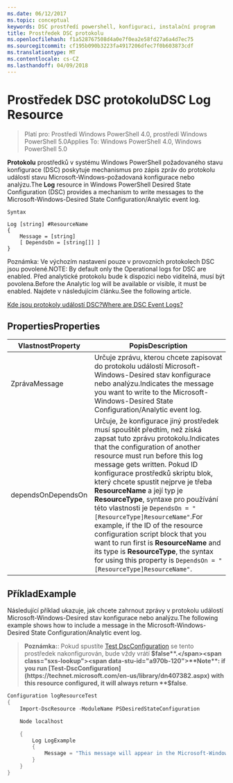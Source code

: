 ```yaml
---
ms.date: 06/12/2017
ms.topic: conceptual
keywords: DSC prostředí powershell, konfiguraci, instalační program
title: Prostředek DSC protokolu
ms.openlocfilehash: f1a528767508d4a0e7f0ea2e58fd27a6a4d7ec75
ms.sourcegitcommit: cf195b090b3223fa4917206dfec7f0b603873cdf
ms.translationtype: MT
ms.contentlocale: cs-CZ
ms.lasthandoff: 04/09/2018
---
```

# <a name="dsc-log-resource"></a><span data-ttu-id="a970b-103">Prostředek DSC protokolu</span><span class="sxs-lookup"><span data-stu-id="a970b-103">DSC Log Resource</span></span>

> <span data-ttu-id="a970b-104">Platí pro: Prostředí Windows PowerShell 4.0, prostředí Windows PowerShell 5.0</span><span class="sxs-lookup"><span data-stu-id="a970b-104">Applies To: Windows PowerShell 4.0, Windows PowerShell 5.0</span></span>

<span data-ttu-id="a970b-105">__Protokolu__ prostředků v systému Windows PowerShell požadovaného stavu konfigurace (DSC) poskytuje mechanismus pro zápis zpráv do protokolu událostí stavu Microsoft-Windows-požadovaná konfigurace nebo analýzu.</span><span class="sxs-lookup"><span data-stu-id="a970b-105">The __Log__ resource in Windows PowerShell Desired State Configuration (DSC) provides a mechanism to write messages to the Microsoft-Windows-Desired State Configuration/Analytic event log.</span></span>

```
Syntax

Log [string] #ResourceName
{
    Message = [string]
    [ DependsOn = [string[]] ]
}
```

<span data-ttu-id="a970b-106">Poznámka: Ve výchozím nastavení pouze v provozních protokolech DSC jsou povolené.</span><span class="sxs-lookup"><span data-stu-id="a970b-106">NOTE: By default only the Operational logs for DSC are enabled.</span></span>
<span data-ttu-id="a970b-107">Před analytické protokolu bude k dispozici nebo viditelná, musí být povolena.</span><span class="sxs-lookup"><span data-stu-id="a970b-107">Before the Analytic log will be available or visible, it must be enabled.</span></span>
<span data-ttu-id="a970b-108">Najdete v následujícím článku.</span><span class="sxs-lookup"><span data-stu-id="a970b-108">See the following article.</span></span>

[<span data-ttu-id="a970b-109">Kde jsou protokoly událostí DSC?</span><span class="sxs-lookup"><span data-stu-id="a970b-109">Where are DSC Event Logs?</span></span>](https://msdn.microsoft.com/en-us/powershell/dsc/troubleshooting#where-are-dsc-event-logs)

## <a name="properties"></a><span data-ttu-id="a970b-110">Properties</span><span class="sxs-lookup"><span data-stu-id="a970b-110">Properties</span></span>
|  <span data-ttu-id="a970b-111">Vlastnost</span><span class="sxs-lookup"><span data-stu-id="a970b-111">Property</span></span>  |  <span data-ttu-id="a970b-112">Popis</span><span class="sxs-lookup"><span data-stu-id="a970b-112">Description</span></span>   |
|---|---|
| <span data-ttu-id="a970b-113">Zpráva</span><span class="sxs-lookup"><span data-stu-id="a970b-113">Message</span></span>| <span data-ttu-id="a970b-114">Určuje zprávu, kterou chcete zapisovat do protokolu událostí Microsoft-Windows-Desired stav konfigurace nebo analýzu.</span><span class="sxs-lookup"><span data-stu-id="a970b-114">Indicates the message you want to write to the Microsoft-Windows-Desired State Configuration/Analytic event log.</span></span>|
| <span data-ttu-id="a970b-115">dependsOn</span><span class="sxs-lookup"><span data-stu-id="a970b-115">DependsOn</span></span> | <span data-ttu-id="a970b-116">Určuje, že konfigurace jiný prostředek musí spouštět předtím, než získá zapsat tuto zprávu protokolu.</span><span class="sxs-lookup"><span data-stu-id="a970b-116">Indicates that the configuration of another resource must run before this log message gets written.</span></span> <span data-ttu-id="a970b-117">Pokud ID konfigurace prostředků skriptu blok, který chcete spustit nejprve je třeba __ResourceName__ a její typ je __ResourceType__, syntaxe pro používání této vlastnosti je `DependsOn = "[ResourceType]ResourceName"`.</span><span class="sxs-lookup"><span data-stu-id="a970b-117">For example, if the ID of the resource configuration script block that you want to run first is __ResourceName__ and its type is __ResourceType__, the syntax for using this property is `DependsOn = "[ResourceType]ResourceName"`.</span></span>|

## <a name="example"></a><span data-ttu-id="a970b-118">Příklad</span><span class="sxs-lookup"><span data-stu-id="a970b-118">Example</span></span>

<span data-ttu-id="a970b-119">Následující příklad ukazuje, jak chcete zahrnout zprávy v protokolu událostí Microsoft-Windows-Desired stav konfigurace nebo analýzu.</span><span class="sxs-lookup"><span data-stu-id="a970b-119">The following example shows how to include a message in the Microsoft-Windows-Desired State Configuration/Analytic event log.</span></span>

> <span data-ttu-id="a970b-120">**Poznámka:**: Pokud spustíte [Test DscConfiguration](https://technet.microsoft.com/en-us/library/dn407382.aspx) se tento prostředek nakonfigurován, bude vždy vrátí **$false**.</span><span class="sxs-lookup"><span data-stu-id="a970b-120">**Note**: if you run [Test-DscConfiguration](https://technet.microsoft.com/en-us/library/dn407382.aspx) with this resource configured, it will always return **$false**.</span></span>

```powershell
Configuration logResourceTest
{
    Import-DscResource -ModuleName PSDesiredStateConfiguration

    Node localhost

    {
        Log LogExample
        {
            Message = "This message will appear in the Microsoft-Windows-Desired State Configuration/Analytic event log."
        }
    }
}
```